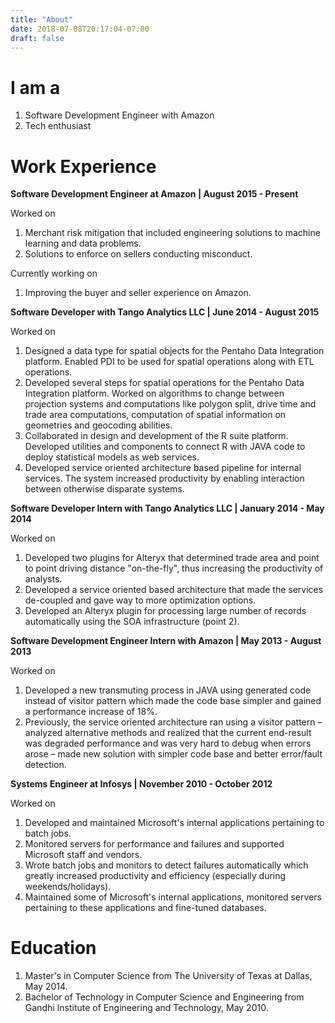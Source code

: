 ```yaml
---
title: "About"
date: 2018-07-08T20:17:04-07:00
draft: false
---
```


# I am a 
1. Software Development Engineer with Amazon
2. Tech enthusiast

# Work Experience
**Software Development Engineer at Amazon | August 2015 - Present**

Worked on

1. Merchant risk mitigation that included engineering solutions to machine learning and data problems.
2. Solutions to enforce on sellers conducting misconduct.

Currently working on

1. Improving the buyer and seller experience on Amazon.

**Software Developer with Tango Analytics LLC | June 2014 - August 2015**

Worked on

1. Designed a data type for spatial objects for the Pentaho Data Integration platform. Enabled PDI to be used for spatial operations along with ETL operations.
2. Developed several steps for spatial operations for the Pentaho Data Integration platform. Worked on algorithms to change between projection systems and computations like polygon split, drive time and trade area computations, computation of spatial information on geometries and geocoding abilities.
3. Collaborated in design and development of the R suite platform. Developed utilities and components to connect R with JAVA code to deploy statistical models as web services.
4. Developed service oriented architecture based pipeline for internal services. The system increased productivity by enabling interaction between otherwise disparate systems.

**Software Developer Intern with Tango Analytics LLC | January 2014 - May 2014**

Worked on

1. Developed two plugins for Alteryx that determined trade area and point to point driving distance "on-the-fly", thus increasing the productivity of analysts.
2. Developed a service oriented based architecture that made the services de-coupled and gave way to more optimization options.
3. Developed an Alteryx plugin for processing large number of records automatically using the SOA infrastructure (point 2).

**Software Development Engineer Intern with Amazon | May 2013 - August 2013**

Worked on

1. Developed a new transmuting process in JAVA using generated code instead of visitor pattern which made the code base simpler and gained a performance increase of 18%. 
2. Previously, the service oriented architecture ran using a visitor pattern – analyzed alternative methods and realized that the current end-result was degraded performance and was very hard to debug when errors arose – 
made new solution with simpler code base and better error/fault detection.

**Systems Engineer at Infosys | November 2010 - October 2012**

Worked on

1. Developed and maintained Microsoft's internal applications pertaining to batch jobs. 
2. Monitored servers for performance and failures and supported Microsoft staff and vendors. 
3. Wrote batch jobs and monitors to detect failures automatically which greatly increased productivity and 
efficiency (especially during weekends/holidays). 
4. Maintained some of Microsoft's internal applications, monitored servers pertaining to these applications and fine-tuned databases.

# Education
1. Master's in Computer Science from The University of Texas at Dallas, May 2014.
2. Bachelor of Technology in Computer Science and Engineering from Gandhi Institute of Engineering and Technology, May 2010.